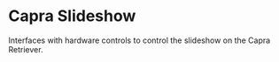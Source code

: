 # Capra Slideshow
Interfaces with hardware controls to control the slideshow on the Capra Retriever.
